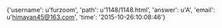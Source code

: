 {'username': u'furzoom', 'path': u'1148/1148.html', 'answer': u'A', 'email': u'himayan45@163.com', 'time': '2015-10-26:10:08:46'}
